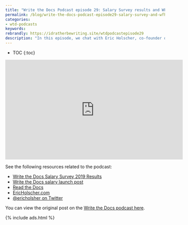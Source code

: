 ```yaml
---
title: "Write the Docs Podcast episode 29: Salary Survey results and WFH tips, with Eric Holscher"
permalink: /blog/write-the-docs-podcast-episode29-salary-survey-and-wfh/
categories:
- wtd-podcasts
keywords:
rebrandly: https://idratherbewriting.site/wtdpodcastepisode29
description: "In this episode, we chat with Eric Holscher, co-founder of both Read the Docs and Write the Docs, about the recent <a href='https://www.writethedocs.org/surveys/salary-survey/2019/'>Salary Survey</a> that the WTD group conducted. This survey was launched in Fall 2019, and the results published were recently published. The salary survey covers details such as types of employment, job titles, roles, length of time in role, work location, annual salary, salary breakdowns by state, additional benefits, satisfaction, reasons for dissatisfaction, organization type, respondent demographics, and more. In addition to exploring the survey, we also chat about tips for working from home, especially given that both Eric and Chris have been working remotely for many years."
---
```


* TOC
{:toc}

<iframe width="560" height="315" src="https://www.youtube.com/embed/zO570wuFQ84" frameborder="0" allow="accelerometer; autoplay; encrypted-media; gyroscope; picture-in-picture" allowfullscreen></iframe>

See the following resources related to the podcast:

* [Write the Docs Salary Survey 2019 Results](https://www.writethedocs.org/surveys/salary-survey/2019/)
* [Write the Docs salary launch post](https://www.writethedocs.org/surveys/salary-survey-sep-2019/)
* [Read the Docs](https://readthedocs.org)
* [EricHolscher.com](https://www.ericholscher.com/)
* [@ericholsher on Twitter](https://twitter.com/ericholscher)

You can view the original post on the [Write the Docs podcast here](https://podcast.writethedocs.org/2020/04/12/episode-29-wtd-salary-survey-and-wfh/).

{% include ads.html %}
